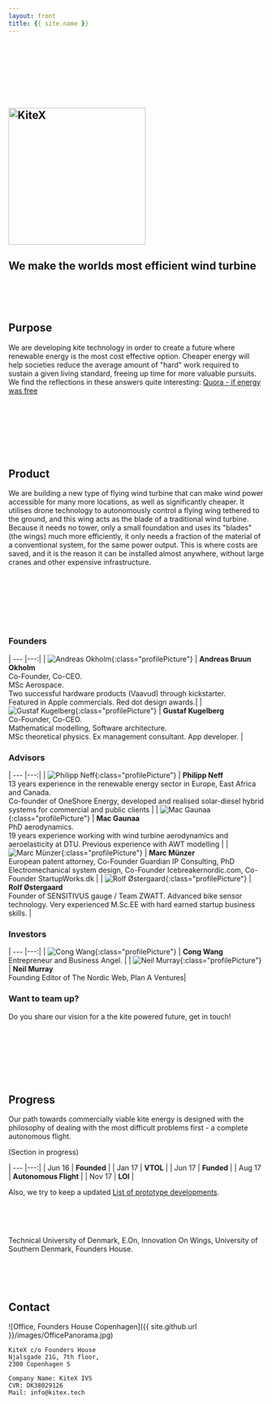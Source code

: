 ```yaml
---
layout: front
title: {{ site.name }}
---
```


<section class="page-header" id="front1">
    <div style="height: 100px;"></div>
    <h1 class="project-name"><a href="{{ site.github.url }}"><img src="/graphics/KiteXWhite.svg" alt="KiteX" style="width:270px"></a></h1>
    <h2 class="project-tagline">We make the worlds most efficient wind turbine</h2>
    <!-- <a href="#" class="btn">View on GitHub</a> -->
</section>

<section class="main-content front" markdown="1">
<div style="height: 50px;"></div>

## Purpose
We are developing kite technology in order to create a future where renewable energy is the most cost effective option. Cheaper energy will help societies reduce the average amount of "hard" work required to sustain a given living standard, freeing up time for more valuable pursuits. We find the reflections in these answers quite interesting: [Quora - if energy was free](https://www.quora.com/If-energy-was-free-and-renewable-how-would-the-economy-be-fundamentally-different-from-what-it-is-now)

<div style="height: 50px;"></div>
</section>

<section class="page-header" id="front2">
</section>

<section class="main-content front" markdown="1">
<div style="height: 50px;"></div>



## Product
We are building a new type of flying wind turbine that can make wind power accessible for many more locations, as well as significantly cheaper. It utilises drone technology to autonomously control a flying wing tethered to the ground, and this wing acts as the blade of a traditional wind turbine. Because it needs no tower, only a small foundation and uses its "blades" (the wings) much more efficiently, it only needs a fraction of the material of a conventional system, for the same power output. This is where costs are saved, and it is the reason it can be installed almost anywhere, without large cranes and other expensive infrastructure.

<div style="height: 50px;"></div>
</section>

<section class="page-header" id="front3">

<div id="drawing"></div>
<script src="https://cdnjs.cloudflare.com/ajax/libs/svg.js/2.6.1/svg.js"></script>
<script src="/js/main.js"></script>

</section>

<section class="main-content front" markdown="1">

<div style="height: 50px;"></div>

<a name="team-link" class="anchor"></a>

### Founders

| --- |---:|
| ![Andreas Okholm](/images/profile/andreasOkholm.jpg){:class="profilePicture"}       | **Andreas Bruun Okholm**    <br /> Co-Founder, Co-CEO. <br /> MSc Aerospace. <br /> Two successful hardware products (Vaavud) through kickstarter. <br /> Featured in Apple commercials. Red dot design awards.|
| ![Gustaf Kugelberg](/images/profile/gustafKugelberg.jpg){:class="profilePicture"}   | **Gustaf Kugelberg**        <br />  Co-Founder, Co-CEO. <br /> Mathematical modelling, Software architecture. <br /> MSc theoretical physics. Ex management consultant. App developer. |

### Advisors

| --- |---:|
| ![Philipp Neff](/images/profile/philippNeff.jpg){:class="profilePicture"}       | **Philipp Neff** <br /> 13 years experience in the renewable energy sector in Europe, East Africa and Canada. <br />Co-founder of OneShore Energy, developed and realised solar-diesel hybrid systems for commercial and public clients |
| ![Mac Gaunaa](/images/profile/macGaunaa.jpeg){:class="profilePicture"}             | **Mac Gaunaa**     <br /> PhD aerodynamics. <br /> 19 years experience working with wind turbine aerodynamics and aeroelasticity at DTU. Previous experience with AWT modelling |
| ![Marc Münzer](/images/profile/marcMunzer.jpg){:class="profilePicture"}           | **Marc Münzer**     <br /> European patent attorney, Co-Founder Guardian IP Consulting, PhD Electromechanical system design, Co-Founder Icebreakernordic.com, Co-Founder StartupWorks.dk |
| ![Rolf Østergaard](/images/profile/rolfOestergaard.jpg){:class="profilePicture"}  | **Rolf Østergaard** <br /> Founder of SENSITIVUS gauge / Team ZWATT. Advanced bike sensor technology. Very experienced M.Sc.EE with hard earned startup business skills. |


### Investors

| --- |---:|
| ![Cong Wang](/images/profile/congWang.jpg){:class="profilePicture"}       | **Cong Wang**    <br /> Entrepreneur and Business Angel. |
| ![Neil Murray](/images/profile/neilMurray.jpg){:class="profilePicture"}   | **Neil Murray**  <br /> Founding Editor of The Nordic Web, Plan A Ventures|

### Want to team up?
Do you share our vision for a the kite powered future, get in touch!

<div style="height: 50px;"></div>
</section>

<section class="page-header" id="front4">

<!-- <div style="height: 10px;"></div> -->
<!-- <img src="/graphics/3DIsometricFlipWhite.svg" alt="KiteX" style="width:320px"> -->
<!-- <div style="height: 50px;"></div> -->

</section>

<section class="main-content front" markdown="1">

<div style="height: 50px;"></div>


## <a name="progress-link" class="anchor"></a>Progress
Our path towards commercially viable kite energy is designed with the philosophy of dealing with the most difficult problems first - a complete autonomous flight. 

(Section in progress)

| --- |---:|
| Jun 16 | **Founded** |
| Jan 17 | **VTOL** |
| Jun 17 | **Funded** |
| Aug 17 | **Autonomous Flight** |
| Nov 17 | **LOI** |

Also, we try to keep a updated [List of prototype developments](/prototypes).


<div style="height: 50px;"></div>
</section>

<section class="page-header" id="front5">

Technical University of Denmark, E.On, Innovation On Wings, University of Southern Denmark, Founders House.

<!-- <div style="height: 10px;"></div> -->
<!-- <img src="/graphics/3DIsometricFlipWhite.svg" alt="KiteX" style="width:320px"> -->
<!-- <div style="height: 50px;"></div> -->

</section>

<section class="main-content front" markdown="1">

<div style="height: 50px;"></div>

## <a name="contact-link" class="anchor"></a>Contact

![Office, Founders House Copenhagen]({{ site.github.url }}/images/OfficePanorama.jpg)

```
KiteX c/o Founders House
Njalsgade 21G, 7th floor,
2300 Copenhagen S

Company Name: KiteX IVS
CVR: DK38029126
Mail: info@kitex.tech
```

</section>